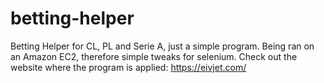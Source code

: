 # betting-helper
Betting Helper for CL, PL and Serie A, just a simple program.
Being ran on an Amazon EC2, therefore simple tweaks for selenium.
Check out the website where the program is applied: https://eivjet.com/
